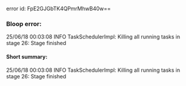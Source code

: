 error id: FpE2GJGbTK4QPmrMhwB40w==
### Bloop error:

25/06/18 00:03:08 INFO TaskSchedulerImpl: Killing all running tasks in stage 26: Stage finished
#### Short summary: 

25/06/18 00:03:08 INFO TaskSchedulerImpl: Killing all running tasks in stage 26: Stage finished
